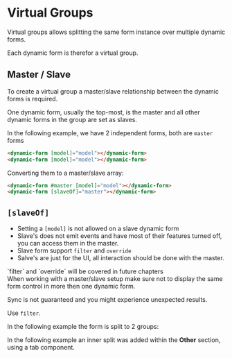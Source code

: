 <!--@tdm-example:part1-->
# Virtual Groups
Virtual groups allows splitting the same form instance over multiple
dynamic forms.

Each dynamic form is therefor a virtual group.

## Master / Slave
To create a virtual group a master/slave relationship between the
dynamic forms is required.

One dynamic form, usually the top-most, is the master and all other
dynamic forms in the group are set as slaves.

In the following example, we have 2 independent forms, both are `master`
forms 
```html
<dynamic-form [model]="model"></dynamic-form>
<dynamic-form [model]="model"></dynamic-form>
```

Converting them to a master/slave array:
```html
<dynamic-form #master [model]="model"></dynamic-form>
<dynamic-form [slaveOf]="master"></dynamic-form>
```

## `[slaveOf]`
  - Setting a `[model]` is not allowed on a slave dynamic form 
  - Slave's does not emit events and have most of their features turned
  off, you can access them in the master.
  - Slave form support `filter` and `override`
  - Salve's are just for the UI, all interaction should be done with the
  master.
 
<div class="info">
  `filter` and `override` will be covered in future chapters 
</div> 

<div class="alert">
  When working with a master/slave setup make sure not to display the
  same form control in more then one dynamic form.
  
  Sync is not guaranteed and you might experience unexpected results.
  
  Use `filter`. 
</div>

In the following example the form is split to 2 groups:
<!--@tdm-example:part1-->
<!--@tdm-example:part2-->
In the following example an inner split was added within the **Other**
section, using a tab component.
<!--@tdm-example:part2-->
